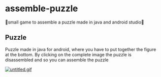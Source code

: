 # assemble-puzzle
🧩small game to assemble a puzzle made in java and android studio📱

## Puzzle
Puzzle made in java for android, where you have to put together the figure at the bottom.
By clicking on the complete image the puzzle is disassembled and so you can assemble the puzzle

[![untitled.gif](https://i.postimg.cc/MG3VDqDh/untitled.gif)](https://postimg.cc/f3XVW41K)
